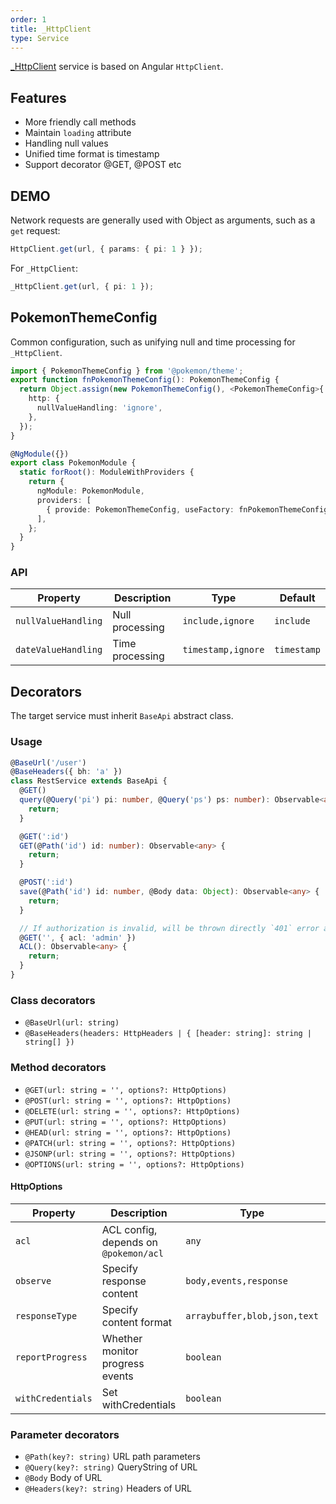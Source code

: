 ```yaml
---
order: 1
title: _HttpClient
type: Service
---
```


[\_HttpClient](https://github.com/1ziton/pokemon/blob/master/packages/theme/src/services/http/http.client.ts) service is based on Angular `HttpClient`.

## Features

- More friendly call methods
- Maintain `loading` attribute
- Handling null values
- Unified time format is timestamp
- Support decorator @GET, @POST etc

## DEMO

Network requests are generally used with Object as arguments, such as a `get` request:

```ts
HttpClient.get(url, { params: { pi: 1 } });
```

For `_HttpClient`:

```ts
_HttpClient.get(url, { pi: 1 });
```

## PokemonThemeConfig

Common configuration, such as unifying null and time processing for `_HttpClient`.

```ts
import { PokemonThemeConfig } from '@pokemon/theme';
export function fnPokemonThemeConfig(): PokemonThemeConfig {
  return Object.assign(new PokemonThemeConfig(), <PokemonThemeConfig>{
    http: {
      nullValueHandling: 'ignore',
    },
  });
}

@NgModule({})
export class PokemonModule {
  static forRoot(): ModuleWithProviders {
    return {
      ngModule: PokemonModule,
      providers: [
        { provide: PokemonThemeConfig, useFactory: fnPokemonThemeConfig },
      ],
    };
  }
}
```

### API

| Property            | Description     | Type               | Default     |
| ------------------- | --------------- | ------------------ | ----------- |
| `nullValueHandling` | Null processing | `include,ignore`   | `include`   |
| `dateValueHandling` | Time processing | `timestamp,ignore` | `timestamp` |

## Decorators

The target service must inherit `BaseApi` abstract class.

### Usage

```ts
@BaseUrl('/user')
@BaseHeaders({ bh: 'a' })
class RestService extends BaseApi {
  @GET()
  query(@Query('pi') pi: number, @Query('ps') ps: number): Observable<any> {
    return;
  }

  @GET(':id')
  GET(@Path('id') id: number): Observable<any> {
    return;
  }

  @POST(':id')
  save(@Path('id') id: number, @Body data: Object): Observable<any> {
    return;
  }

  // If authorization is invalid, will be thrown directly `401` error and will not be sent.
  @GET('', { acl: 'admin' })
  ACL(): Observable<any> {
    return;
  }
}
```

### Class decorators

- `@BaseUrl(url: string)`
- `@BaseHeaders(headers: HttpHeaders | { [header: string]: string | string[] })`

### Method decorators

- `@GET(url: string = '', options?: HttpOptions)`
- `@POST(url: string = '', options?: HttpOptions)`
- `@DELETE(url: string = '', options?: HttpOptions)`
- `@PUT(url: string = '', options?: HttpOptions)`
- `@HEAD(url: string = '', options?: HttpOptions)`
- `@PATCH(url: string = '', options?: HttpOptions)`
- `@JSONP(url: string = '', options?: HttpOptions)`
- `@OPTIONS(url: string = '', options?: HttpOptions)`

#### HttpOptions

| Property          | Description                         | Type                         | Default |
| ----------------- | ----------------------------------- | ---------------------------- | ------- |
| `acl`             | ACL config, depends on `@pokemon/acl` | `any`                        | -       |
| `observe`         | Specify response content            | `body,events,response`       | -       |
| `responseType`    | Specify content format              | `arraybuffer,blob,json,text` | -       |
| `reportProgress`  | Whether monitor progress events     | `boolean`                    | -       |
| `withCredentials` | Set withCredentials                 | `boolean`                    | -       |

### Parameter decorators

- `@Path(key?: string)` URL path parameters
- `@Query(key?: string)` QueryString of URL
- `@Body` Body of URL
- `@Headers(key?: string)` Headers of URL
